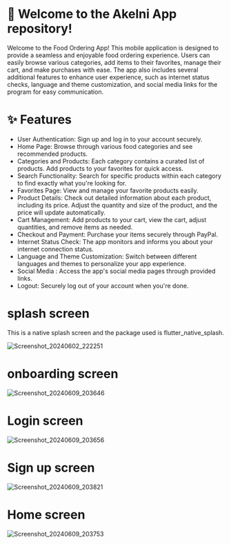 # 🚀 Welcome to the Akelni App repository! 

Welcome to the Food Ordering App! This mobile application is designed to provide a seamless and enjoyable food ordering experience. Users can easily browse various categories, add items to their favorites, manage their cart, and make purchases with ease. The app also includes several additional features to enhance user experience, such as internet status checks, language and theme customization, and social media links for the program for easy communication.


# ✨ Features

* User Authentication: Sign up and log in to your account securely.
* Home Page: Browse through various food categories and see recommended products.
* Categories and Products: Each category contains a curated list of products. Add products to your favorites for quick access.
* Search Functionality: Search for specific products within each category to find exactly what you're looking for.
* Favorites Page: View and manage your favorite products easily.
* Product Details: Check out detailed information about each product, including its price. Adjust the quantity and size of the product, and the price will update automatically.
* Cart Management: Add products to your cart, view the cart, adjust quantities, and remove items as needed.
* Checkout and Payment: Purchase your items securely through PayPal.
* Internet Status Check: The app monitors and informs you about your internet connection status.
* Language and Theme Customization: Switch between different languages and themes to personalize your app experience.
* Social Media : Access the app's social media pages through provided links.
* Logout: Securely log out of your account when you're done.

# splash screen 

This is a native splash screen and the package used is flutter_native_splash.

![Screenshot_20240602_222251](https://github.com/AbdoGKash/akelni/assets/160290297/4fc3f325-2795-4a2c-9056-e9e042c384c8)

# onboarding screen 
![Screenshot_20240609_203646](https://github.com/AbdoGKash/akelni/assets/160290297/e8256502-5325-4da8-b28b-d92745c4fdde)

# Login screen
![Screenshot_20240609_203656](https://github.com/AbdoGKash/akelni/assets/160290297/5a4219c3-5296-44ea-9c5d-ec08998e3544)

# Sign up screen
![Screenshot_20240609_203821](https://github.com/AbdoGKash/akelni/assets/160290297/27ea0b6e-f4cc-4b35-8995-a63b414c15d3)

# Home screen
![Screenshot_20240609_203753](https://github.com/AbdoGKash/akelni/assets/160290297/c788c719-cd20-4dc3-a144-d18fba135c61)






